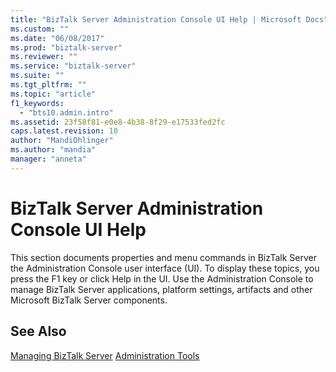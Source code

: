 ```yaml
---
title: "BizTalk Server Administration Console UI Help | Microsoft Docs"
ms.custom: ""
ms.date: "06/08/2017"
ms.prod: "biztalk-server"
ms.reviewer: ""
ms.service: "biztalk-server"
ms.suite: ""
ms.tgt_pltfrm: ""
ms.topic: "article"
f1_keywords: 
  - "bts10.admin.intro"
ms.assetid: 23f58f81-e0e8-4b38-8f29-e17533fed2fc
caps.latest.revision: 10
author: "MandiOhlinger"
ms.author: "mandia"
manager: "anneta"
---
```

# BizTalk Server Administration Console UI Help
This section documents properties and menu commands in BizTalk Server the Administration Console user interface (UI). To display these topics, you press the F1 key or click Help in the UI. Use the Administration Console to manage BizTalk Server applications, platform settings, artifacts and other Microsoft BizTalk Server components.  
  
## See Also  
 [Managing BizTalk Server](https://msdn.microsoft.com/library/cc296834(v=bts.10).aspx)   
 [Administration Tools](../core/administration-tools.md)